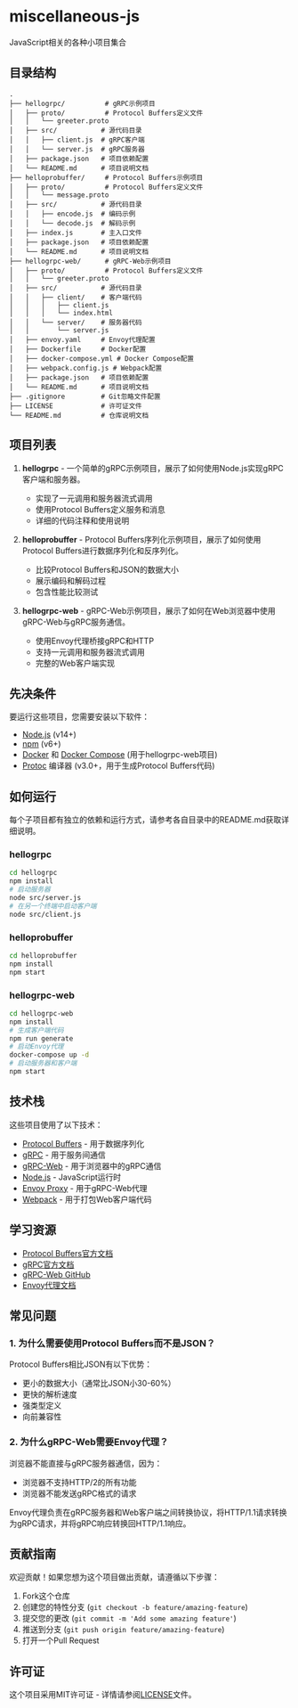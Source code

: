 # miscellaneous-js
JavaScript相关的各种小项目集合

## 目录结构

```
.
├── hellogrpc/          # gRPC示例项目
│   ├── proto/          # Protocol Buffers定义文件
│   │   └── greeter.proto
│   ├── src/           # 源代码目录
│   │   ├── client.js  # gRPC客户端
│   │   └── server.js  # gRPC服务器
│   ├── package.json   # 项目依赖配置
│   └── README.md      # 项目说明文档
├── helloprobuffer/     # Protocol Buffers示例项目
│   ├── proto/          # Protocol Buffers定义文件
│   │   └── message.proto
│   ├── src/           # 源代码目录
│   │   ├── encode.js  # 编码示例
│   │   └── decode.js  # 解码示例
│   ├── index.js       # 主入口文件
│   ├── package.json   # 项目依赖配置
│   └── README.md      # 项目说明文档
├── hellogrpc-web/      # gRPC-Web示例项目
│   ├── proto/          # Protocol Buffers定义文件
│   │   └── greeter.proto
│   ├── src/           # 源代码目录
│   │   ├── client/    # 客户端代码
│   │   │   ├── client.js
│   │   │   └── index.html
│   │   └── server/    # 服务器代码
│   │       └── server.js
│   ├── envoy.yaml     # Envoy代理配置
│   ├── Dockerfile     # Docker配置
│   ├── docker-compose.yml # Docker Compose配置
│   ├── webpack.config.js # Webpack配置
│   ├── package.json   # 项目依赖配置
│   └── README.md      # 项目说明文档
├── .gitignore         # Git忽略文件配置
├── LICENSE            # 许可证文件
└── README.md          # 仓库说明文档
```

## 项目列表

1. **hellogrpc** - 一个简单的gRPC示例项目，展示了如何使用Node.js实现gRPC客户端和服务器。
   - 实现了一元调用和服务器流式调用
   - 使用Protocol Buffers定义服务和消息
   - 详细的代码注释和使用说明

2. **helloprobuffer** - Protocol Buffers序列化示例项目，展示了如何使用Protocol Buffers进行数据序列化和反序列化。
   - 比较Protocol Buffers和JSON的数据大小
   - 展示编码和解码过程
   - 包含性能比较测试

3. **hellogrpc-web** - gRPC-Web示例项目，展示了如何在Web浏览器中使用gRPC-Web与gRPC服务通信。
   - 使用Envoy代理桥接gRPC和HTTP
   - 支持一元调用和服务器流式调用
   - 完整的Web客户端实现

## 先决条件

要运行这些项目，您需要安装以下软件：

- [Node.js](https://nodejs.org/) (v14+)
- [npm](https://www.npmjs.com/) (v6+)
- [Docker](https://www.docker.com/) 和 [Docker Compose](https://docs.docker.com/compose/) (用于hellogrpc-web项目)
- [Protoc](https://github.com/protocolbuffers/protobuf) 编译器 (v3.0+，用于生成Protocol Buffers代码)

## 如何运行

每个子项目都有独立的依赖和运行方式，请参考各自目录中的README.md获取详细说明。

### hellogrpc

```bash
cd hellogrpc
npm install
# 启动服务器
node src/server.js
# 在另一个终端中启动客户端
node src/client.js
```

### helloprobuffer

```bash
cd helloprobuffer
npm install
npm start
```

### hellogrpc-web

```bash
cd hellogrpc-web
npm install
# 生成客户端代码
npm run generate
# 启动Envoy代理
docker-compose up -d
# 启动服务器和客户端
npm start
```

## 技术栈

这些项目使用了以下技术：

- [Protocol Buffers](https://developers.google.com/protocol-buffers) - 用于数据序列化
- [gRPC](https://grpc.io/) - 用于服务间通信
- [gRPC-Web](https://github.com/grpc/grpc-web) - 用于浏览器中的gRPC通信
- [Node.js](https://nodejs.org/) - JavaScript运行时
- [Envoy Proxy](https://www.envoyproxy.io/) - 用于gRPC-Web代理
- [Webpack](https://webpack.js.org/) - 用于打包Web客户端代码

## 学习资源

- [Protocol Buffers官方文档](https://developers.google.com/protocol-buffers)
- [gRPC官方文档](https://grpc.io/docs/)
- [gRPC-Web GitHub](https://github.com/grpc/grpc-web)
- [Envoy代理文档](https://www.envoyproxy.io/)

## 常见问题

### 1. 为什么需要使用Protocol Buffers而不是JSON？

Protocol Buffers相比JSON有以下优势：
- 更小的数据大小（通常比JSON小30-60%）
- 更快的解析速度
- 强类型定义
- 向前兼容性

### 2. 为什么gRPC-Web需要Envoy代理？

浏览器不能直接与gRPC服务器通信，因为：
- 浏览器不支持HTTP/2的所有功能
- 浏览器不能发送gRPC格式的请求

Envoy代理负责在gRPC服务器和Web客户端之间转换协议，将HTTP/1.1请求转换为gRPC请求，并将gRPC响应转换回HTTP/1.1响应。

## 贡献指南

欢迎贡献！如果您想为这个项目做出贡献，请遵循以下步骤：

1. Fork这个仓库
2. 创建您的特性分支 (`git checkout -b feature/amazing-feature`)
3. 提交您的更改 (`git commit -m 'Add some amazing feature'`)
4. 推送到分支 (`git push origin feature/amazing-feature`)
5. 打开一个Pull Request

## 许可证

这个项目采用MIT许可证 - 详情请参阅[LICENSE](LICENSE)文件。